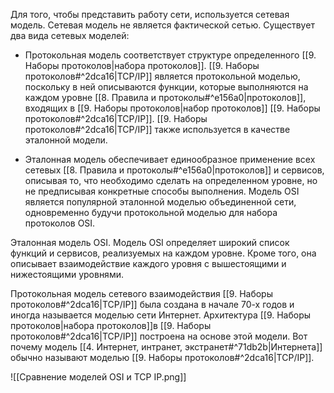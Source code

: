Для того, чтобы представить работу сети, используется сетевая модель. Сетевая модель не является фактической сетью.
Существует два вида сетевых моделей:

- Протокольная модель соответствует структуре определенного [[9. Наборы протоколов|набора протоколов]]. [[9. Наборы протоколов#^2dca16|TCP/IP]] является протокольной моделью, поскольку в ней описываются функции, которые выполняются на каждом уровне [[8. Правила и протоколы#^e156a0|протоколов]], входящих в [[9. Наборы протоколов|набор протоколов]] [[9. Наборы протоколов#^2dca16|TCP/IP]]. [[9. Наборы протоколов#^2dca16|TCP/IP]] также используется в качестве эталонной модели.

- Эталонная модель обеспечивает единообразное применение всех сетевых [[8. Правила и протоколы#^e156a0|протоколов]] и сервисов, описывая то, что необходимо сделать на определенном уровне, но не предписывая конкретные способы выполнения. Модель OSI является популярной эталонной моделью объединенной сети, одновременно будучи протокольной моделью для набора протоколов OSI.

Эталонная модель OSI. Модель OSI определяет широкий список функций и сервисов, реализуемых на каждом уровне. Кроме того, она описывает взаимодействие каждого уровня с вышестоящими и нижестоящими уровнями.

Протокольная модель сетевого взаимодействия [[9. Наборы протоколов#^2dca16|TCP/IP]] была создана в начале 70-х годов и иногда называется моделью сети Интернет. Архитектура [[9. Наборы протоколов|набора протоколов]]в [[9. Наборы протоколов#^2dca16|TCP/IP]] построена на основе этой модели. Вот почему модель [[4. Интернет, интранет, экстранет#^71db2b|Интернета]] обычно называют моделью [[9. Наборы протоколов#^2dca16|TCP/IP]].

![[Сравнение моделей OSI и TCP IP.png]]
